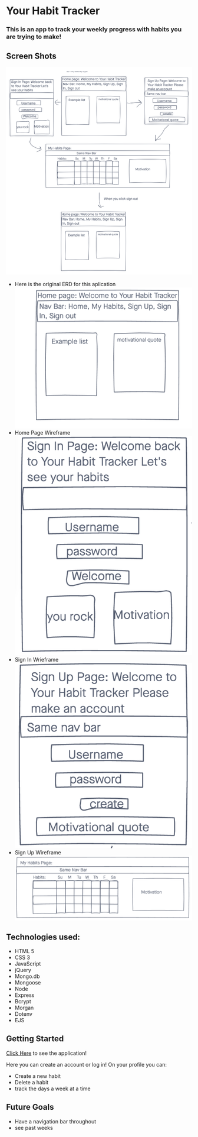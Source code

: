 # Your Habit Tracker

### This is an app to track your weekly progress with habits you are trying to make!

## Screen Shots
![ERD](./files/Project-2-ERD.png)
- Here is the original ERD for this aplication
![HomePage](./files/HomePage.png)
- Home Page Wireframe
![SignIn](./files/SignIn.png)
- Sign In Wrieframe
![SignUp](./files/SignUp.png)
- Sign Up Wireframe
![Tracker](./files/Tracker.png)

## Technologies used:
- HTML 5
- CSS 3
- JavaScript
- jQuery 
- Mongo.db
- Mongoose
- Node
- Express
- Bcrypt
- Morgan
- Dotenv
- EJS

## Getting Started
[Click Here](https://your-habit-tracker.herokuapp.com/) to see the application!

Here you can create an account or log in!
On your profile you can:
- Create a new habit
- Delete a habit
- track the days a week at a time

## Future Goals
- Have a navigation bar throughout
- see past weeks
